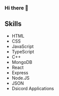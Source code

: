 ### Hi there 👋

## Skills

<ul>
  <li>HTML</li>
  <li>CSS</li>  
  <li>JavaScript</li>  
  <li>TypeScript</li>  
  <li>C++</li>  
  <li>MongoDB</li>  
  <li>React</li>  
  <li>Express</li>  
  <li>Node.JS</li>  
  <li>JSON</li>  
  <li>Dsicord Applications</li>  
 </ul>
